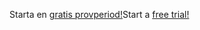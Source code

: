 <span data-ttu-id="02e37-101">Starta en [gratis provperiod!](https://go.microsoft.com/fwlink/?linkid=847861)</span><span class="sxs-lookup"><span data-stu-id="02e37-101">Start a [free trial!](https://go.microsoft.com/fwlink/?linkid=847861)</span></span>

